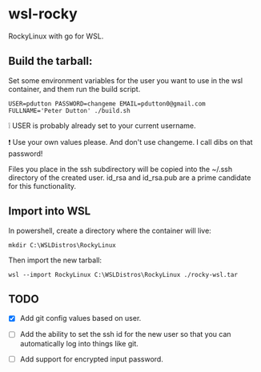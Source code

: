 # wsl-rocky
RockyLinux with go for WSL.

## Build the tarball:

Set some environment variables for the user you want to use in the wsl container, and
them run the build script.  

`USER=pdutton PASSWORD=changeme EMAIL=pdutton0@gmail.com FULLNAME='Peter Dutton' ./build.sh` 

 :grey_exclamation: USER is probably already set to your current username.

 :exclamation: Use your own values please. And don't use changeme. I call dibs on that password!

Files you place in the ssh subdirectory will be copied into the ~/.ssh directory of the created user.
id_rsa and id_rsa.pub are a prime candidate for this functionality.

## Import into WSL

In powershell, create a directory where the container will live:

`mkdir C:\WSLDistros\RockyLinux`

Then import the new tarball:

`wsl --import RockyLinux C:\WSLDistros\RockyLinux ./rocky-wsl.tar`


## TODO

  - [X] Add git config values based on user.
  - [ ] Add the ability to set the ssh id for the new user so that you can automatically log into things like git.
  - [ ] Add support for encrypted input password.



